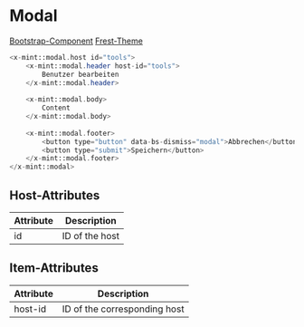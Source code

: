 # Modal
[Bootstrap-Component](https://getbootstrap.com/docs/5.3/components/modal/)
[Frest-Theme](https://demos.pixinvent.com/frest-html-admin-template/html/vertical-menu-template-bordered/ui-modals.html)

```php
<x-mint::modal.host id="tools">
    <x-mint::modal.header host-id="tools">
        Benutzer bearbeiten
    </x-mint::modal.header>
    
    <x-mint::modal.body>
        Content
    </x-mint::modal.body>
    
    <x-mint::modal.footer>
        <button type="button" data-bs-dismiss="modal">Abbrechen</button>
        <button type="submit">Speichern</button>
    </x-mint::modal.footer>
</x-mint::modal>
```
## Host-Attributes

| Attribute | Description    |
|-----------|----------------|
| id        | ID of the host |

## Item-Attributes

| Attribute | Description                                                 |
|-----------|-------------------------------------------------------------|
| host-id   | ID of the corresponding host                                |
